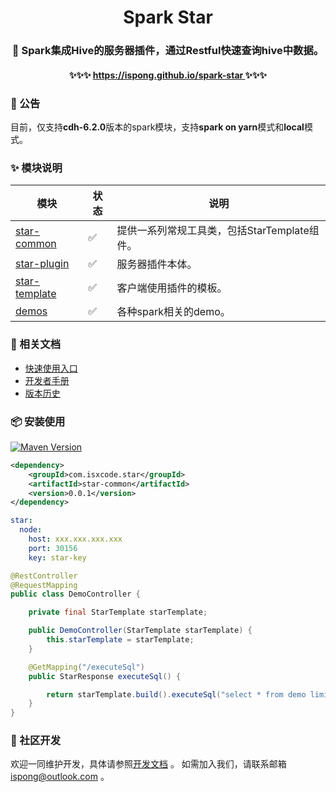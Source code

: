 <h1 align="center">
    Spark Star
</h1>

<h3 align="center">
    🌟 Spark集成Hive的服务器插件，通过Restful快速查询hive中数据。
</h3>

<h4 align="center">
    ✨✨✨ <a href="https://ispong.github.io/spark-star" >
        https://ispong.github.io/spark-star
    </a> ✨✨✨
</h4>

### 📢 公告

目前，仅支持**cdh-6.2.0**版本的spark模块，支持**spark on yarn**模式和**local**模式。

### ✨ 模块说明

| 模块                                                   | 状态                 | 说明                           |
|------------------------------------------------------|--------------------|------------------------------|
| [star-common](https://ispong.github.io/spark-star)   | :white_check_mark: | 提供一系列常规工具类，包括StarTemplate组件。 |
| [star-plugin](https://ispong.github.io/spark-star)   | :white_check_mark: | 服务器插件本体。                     |
| [star-template](https://ispong.github.io/spark-star) | :white_check_mark: | 客户端使用插件的模板。                  |
| [demos](https://ispong.github.io/spark-star)         | :white_check_mark: | 各种spark相关的demo。              |

### 📒 相关文档

- [快速使用入口](https://ispong.github.io/flink-acorn/#/zh-cn/start/%E5%BF%AB%E9%80%9F%E4%BD%BF%E7%94%A8)
- [开发者手册](https://ispong.github.io/flink-acorn/#/zh-cn/contributing)
- [版本历史](https://ispong.github.io/flink-acorn/#/zh-cn/changelog)

### 📦 安装使用

[![Maven Version](https://img.shields.io/maven-central/v/com.isxcode.star/star-common)](https://search.maven.org/artifact/com.isxcode.star/star-common)

```xml
<dependency>
    <groupId>com.isxcode.star</groupId>
    <artifactId>star-common</artifactId>
    <version>0.0.1</version>
</dependency>
```

```yaml
star:
  node:
    host: xxx.xxx.xxx.xxx
    port: 30156
    key: star-key
```

```java
@RestController
@RequestMapping
public class DemoController {

    private final StarTemplate starTemplate;

    public DemoController(StarTemplate starTemplate) {
        this.starTemplate = starTemplate;
    }

    @GetMapping("/executeSql")
    public StarResponse executeSql() {

        return starTemplate.build().executeSql("select * from demo limit 10");
    }
}
```

### 👏 社区开发

欢迎一同维护开发，具体请参照[开发文档](https://github.com/ispong/spark-star/blob/main/CONTRIBUTING.md) 。
如需加入我们，请联系邮箱 ispong@outlook.com 。
